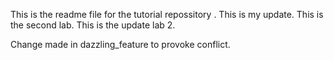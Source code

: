 This is the readme file for the tutorial repossitory .
This is my update.
This is the second lab.
This is the update lab 2.


Change made in dazzling_feature to provoke conflict.

